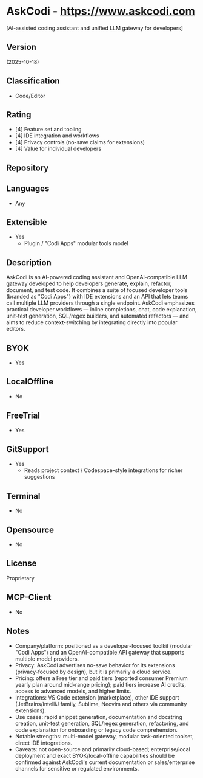 # AskCodi - https://www.askcodi.com
[AI-assisted coding assistant and unified LLM gateway for developers]
## Version
(2025-10-18)
## Classification 
- Code/Editor

## Rating
- [4] Feature set and tooling
- [4] IDE integration and workflows
- [4] Privacy controls (no-save claims for extensions)
- [4] Value for individual developers
## Repository

## Languages
- Any
## Extensible
- Yes
  - Plugin / "Codi Apps" modular tools model
## Description
AskCodi is an AI-powered coding assistant and OpenAI-compatible LLM gateway developed to help developers generate, explain, refactor, document, and test code. It combines a suite of focused developer tools (branded as "Codi Apps") with IDE extensions and an API that lets teams call multiple LLM providers through a single endpoint. AskCodi emphasizes practical developer workflows — inline completions, chat, code explanation, unit-test generation, SQL/regex builders, and automated refactors — and aims to reduce context-switching by integrating directly into popular editors.
## BYOK
- Yes

## LocalOffline
- No
## FreeTrial
- Yes
## GitSupport
- Yes
  - Reads project context / Codespace-style integrations for richer suggestions
## Terminal
- No
## Opensource
- No
## License
Proprietary
## MCP-Client
- No
## Notes
- Company/platform: positioned as a developer-focused toolkit (modular "Codi Apps") and an OpenAI-compatible API gateway that supports multiple model providers.  
- Privacy: AskCodi advertises no-save behavior for its extensions (privacy-focused by design), but it is primarily a cloud service.  
- Pricing: offers a Free tier and paid tiers (reported consumer Premium yearly plan around mid-range pricing); paid tiers increase AI credits, access to advanced models, and higher limits.  
- Integrations: VS Code extension (marketplace), other IDE support (JetBrains/IntelliJ family, Sublime, Neovim and others via community extensions).  
- Use cases: rapid snippet generation, documentation and docstring creation, unit-test generation, SQL/regex generation, refactoring, and code explanation for onboarding or legacy code comprehension.  
- Notable strengths: multi-model gateway, modular task-oriented toolset, direct IDE integrations.  
- Caveats: not open-source and primarily cloud-based; enterprise/local deployment and exact BYOK/local-offline capabilities should be confirmed against AskCodi's current documentation or sales/enterprise channels for sensitive or regulated environments.
